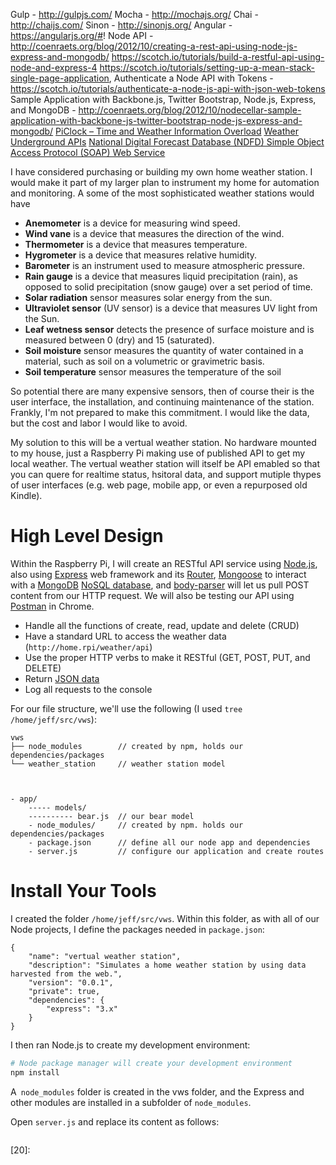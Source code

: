 Gulp - http://gulpjs.com/
Mocha - http://mochajs.org/
Chai - http://chaijs.com/
Sinon - http://sinonjs.org/
Angular - https://angularjs.org/#!
Node API - http://coenraets.org/blog/2012/10/creating-a-rest-api-using-node-js-express-and-mongodb/
https://scotch.io/tutorials/build-a-restful-api-using-node-and-express-4
https://scotch.io/tutorials/setting-up-a-mean-stack-single-page-application,
Authenticate a Node API with Tokens - https://scotch.io/tutorials/authenticate-a-node-js-api-with-json-web-tokens
Sample Application with Backbone.js, Twitter Bootstrap, Node.js, Express, and MongoDB - http://coenraets.org/blog/2012/10/nodecellar-sample-application-with-backbone-js-twitter-bootstrap-node-js-express-and-mongodb/
[PiClock – Time and Weather Information Overload](http://hackaday.com/2015/06/10/piclock-time-and-weather-information-overload/)
[Weather Underground APIs](http://www.wunderground.com/weather/api)
[National Digital Forecast Database (NDFD) Simple Object Access Protocol (SOAP) Web Service](http://graphical.weather.gov/xml/)

I have considered purchasing or building my own home weather station.
I would make it part of my larger plan to instrument my home for automation and monitoring.
A some of the most sophisticated weather stations would have

* **Anemometer** is a device for measuring wind speed.
* **Wind vane** is a device that measures the direction of the wind.
* **Thermometer** is a device that measures temperature.
* **Hygrometer** is a device that measures relative humidity.
* **Barometer** is an instrument used to measure atmospheric pressure.
* **Rain gauge** is a device that measures liquid precipitation (rain), as opposed to solid precipitation (snow gauge) over a set period of time.
* **Solar radiation** sensor measures solar energy from the sun.
* **Ultraviolet sensor** (UV sensor) is a device that measures UV light from the Sun.
* **Leaf wetness sensor** detects the presence of surface moisture and is measured between 0 (dry) and 15 (saturated).
* **Soil moisture** sensor measures the quantity of water contained in a material, such as soil on a volumetric or gravimetric basis.
* **Soil temperature** sensor measures the temperature of the soil

So potential there are many expensive sensors,
then of course their is the user interface,
the installation, and continuing maintenance of the station.
Frankly, I'm not prepared to make this commitment.
I would like the data, but the cost and labor I would like to avoid.

My solution to this will be a vertual weather station.
No hardware mounted to my house,
just a Raspberry Pi making use of published API to get my local weather.
The vertual weather station will
itself be API emabled so that you can quere for realtime status, hsitoral data,
and support mutiple thypes of user interfaces
(e.g. web page, mobile app, or even a repurposed old Kindle).

# High Level Design
Within the Raspberry Pi, I will create an RESTful API service
using [Node.js][01],
also using [Express][02] web framework and its [Router][03],
[Mongoose][04] to interact with a [MongoDB][05] [NoSQL database][08],
and [body-parser][09] will let us pull POST content from our HTTP request.
We will also be testing our API using [Postman][06] in Chrome.

* Handle all the functions of create, read, update and delete (CRUD)
* Have a standard URL to access the weather data (`http://home.rpi/weather/api`)
* Use the proper HTTP verbs to make it RESTful (GET, POST, PUT, and DELETE)
* Return [JSON data][07]
* Log all requests to the console

For our file structure, we'll use the following
(I used `tree /home/jeff/src/vws`):

```
vws
├── node_modules        // created by npm, holds our dependencies/packages
└── weather_station     // weather station model



- app/
    ----- models/
    ---------- bear.js  // our bear model
    - node_modules/     // created by npm. holds our dependencies/packages
    - package.json      // define all our node app and dependencies
    - server.js         // configure our application and create routes
```

# Install Your Tools
I created the folder `/home/jeff/src/vws`.
Within this folder,
as with all of our Node projects,
I define the packages needed in `package.json`:

```jason
{
    "name": "vertual weather station",
    "description": "Simulates a home weather station by using data harvested from the web.",
    "version": "0.0.1",
    "private": true,
    "dependencies": {
        "express": "3.x"
    }
}
```

I then ran Node.js to create my development environment:

```bash
# Node package manager will create your development environment
npm install
```

A` node_modules` folder is created in the vws folder,
and the Express and other modules are installed in a subfolder of `node_modules`.

Open `server.js` and replace its content as follows:

```js
```


[01]:https://nodejs.org/
[02]:http://expressjs.com/
[03]:http://expressjs.com/4x/api.html#router
[04]:http://mongoosejs.com/
[05]:https://www.mongodb.org/
[06]:https://www.getpostman.com/
[07]:http://json.org/
[08]:http://en.wikipedia.org/wiki/NoSQL
[09]:https://github.com/expressjs/body-parser
[10]:
[11]:
[12]:
[13]:
[14]:
[15]:
[16]:
[17]:
[18]:
[19]:
[20]:
